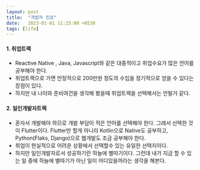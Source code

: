 ```yaml
---
layout: post
title:  "개발자 진로"
date:   2023-01-01 11:25:00 +0530
tags: [life]
---
```


#### 1. 취업트랙
- Reactive Native , Java, Javascript와 같은 대중적이고 취업수요가 많은 언어를 공부해야 한다.
- 취업트랙으로 가면 안정적으로 200만원 정도의 수입을 정기적으로 얻을 수 있다는 장점이 있다.
- 하지만 내 나이와 준비여건을 생각해 봤을때 취업트랙을 선택해서는 안될거 같다.

#### 2. 일인개발자트랙
- 혼자서 개발해야 하므로 개발 부담이 적은 언어를 선택해야 한다. 그래서 선택한 것이 Flutter이다. Flutter만 할게 아니라 Kotlin으로 Native도 공부하고, Python(Flaks, Django)으로 웹개발도 조금 공부해야 한다. 
- 취업이 현실적으로 어려운 상황에서 선택할수 있는 유일한 선택지이다.
- 하지만 일인개발자로서 성공하기란 하늘에 별따기이다. 그런데 내가 지금 할 수 있는 일 중에 하늘에 별따기가 아닌 일이 어디있을까라는 생각을 해본다. 
